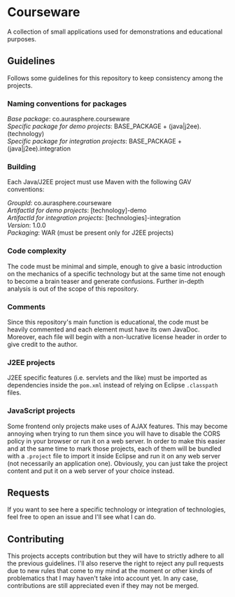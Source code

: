 # Courseware
A collection of small applications used for demonstrations and educational purposes.

## Guidelines

Follows some guidelines for this repository to keep consistency among the projects.

### Naming conventions for packages

*Base package*: co.aurasphere.courseware\
*Specific package for demo projects*: BASE_PACKAGE + (java|j2ee).(technology)\
*Specific package for integration projects*: BASE_PACKAGE + (java|j2ee).integration

### Building

Each Java/J2EE project must use Maven with the following GAV conventions:

*GroupId*: co.aurasphere.courseware\
*ArtifactId for demo projects*: [technology]-demo\
*ArtifactId for integration projects*: [technologies]-integration\
*Version*: 1.0.0\
*Packaging*: WAR (must be present only for J2EE projects)

### Code complexity

The code must be minimal and simple, enough to give a basic introduction on the mechanics of a specific technology but at the same time not enough to become a brain teaser and generate confusions. Further in-depth analysis is out of the scope of this repository.

### Comments

Since this repository's main function is educational, the code must be heavily commented and each element must have its own JavaDoc. Moreover, each file will begin with a non-lucrative license header in order to give credit to the author.

### J2EE projects

J2EE specific features (i.e. servlets and the like) must be imported as dependencies inside the <code>pom.xml</code> instead of relying on Eclipse <code>.classpath</code> files.

### JavaScript projects

Some frontend only projects make uses of AJAX features. This may become annoying when trying to run them since you will have to disable the CORS policy in your browser or run it on a web server. In order to make this easier and at the same time to mark those projects, each of them will be bundled with a <code>.project</code> file to import it inside Eclipse and run it on any web server (not necessarily an application one). Obviously, you can just take the project content and put it on a web server of your choice instead.

## Requests

If you want to see here a specific technology or integration of technologies, feel free to open an issue and I'll see what I can do.

## Contributing

This projects accepts contribution but they will have to strictly adhere to all the previous guidelines. I'll also reserve the right to reject any pull requests due to new rules that come to my mind at the moment or other kinds of problematics that I may haven't take into account yet. In any case, contributions are still appreciated even if they may not be merged.